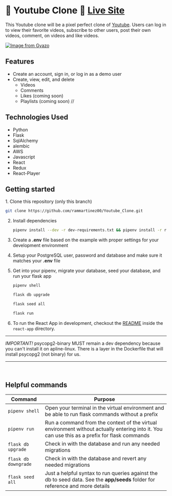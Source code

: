 # 🎥 Youtube Clone 🎥 [Live Site](https://youtube-vtwo.herokuapp.com/)

This Youtube clone will be a pixel perfect clone of [Youtube](https://Youtube.com). Users can log in to view their favorite videos, subscribe to other users, post their own videos, comment, on videos and like videos.

[![Image from Gyazo](https://i.gyazo.com/6eea66f03d4b5abc89c85646acc94cad.gif)](https://gyazo.com/6eea66f03d4b5abc89c85646acc94cad)

## Features

- Create an account, sign in, or log in as a demo user
- Create, view, edit, and delete
  - Videos
  - Comments
  - Likes (coming soon)
  - Playlists (coming soon)
    //

## Technologies Used

- Python
- Flask
- SqlAlchemy
- alembic
- AWS
- Javascript
- React
- Redux
- React-Player

<h2> Getting started </h2><a name="howto"></a>
1. Clone this repository (only this branch)

```bash
git clone https://github.com/rammartinez00/Youtube_Clone.git
```

2. Install dependencies

   ```bash
   pipenv install --dev -r dev-requirements.txt && pipenv install -r requirements.txt
   ```

3. Create a **.env** file based on the example with proper settings for your
   development environment
4. Setup your PostgreSQL user, password and database and make sure it matches your **.env** file

5. Get into your pipenv, migrate your database, seed your database, and run your flask app

   ```bash
   pipenv shell
   ```

   ```bash
   flask db upgrade
   ```

   ```bash
   flask seed all
   ```

   ```bash
   flask run
   ```

6. To run the React App in development, checkout the [README](./react-app/README.md) inside the `react-app` directory.

---

_IMPORTANT!_
psycopg2-binary MUST remain a dev dependency because you can't install it on apline-linux.
There is a layer in the Dockerfile that will install psycopg2 (not binary) for us.

---

<br>

## Helpful commands

| Command              | Purpose                                                                                                                                      |
| -------------------- | -------------------------------------------------------------------------------------------------------------------------------------------- |
| `pipenv shell`       | Open your terminal in the virtual environment and be able to run flask commands without a prefix                                             |
| `pipenv run`         | Run a command from the context of the virtual environment without actually entering into it. You can use this as a prefix for flask commands |
| `flask db upgrade`   | Check in with the database and run any needed migrations                                                                                     |
| `flask db downgrade` | Check in with the database and revert any needed migrations                                                                                  |
| `flask seed all`     | Just a helpful syntax to run queries against the db to seed data. See the **app/seeds** folder for reference and more details                |
